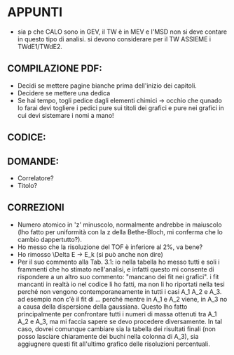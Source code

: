 # APPUNTI
- sia p che CALO sono in GEV, il TW è in MEV e l'MSD non si deve contare in questo tipo di analisi. si devono considerare per il TW ASSIEME i TWdE1/TWdE2.

## COMPILAZIONE PDF:

- Decidi se mettere pagine bianche prima dell'inizio dei capitoli.
- Decidere se mettere una dedica
- Se hai tempo, togli pedice dagli elementi chimici -> occhio che qunado lo farai devi togliere i pedici pure sui titoli dei grafici e pure nei grafici in cui devi sistemare i nomi a mano!

## CODICE:

## DOMANDE:
- Correlatore?
- Titolo?

## CORREZIONI

- Numero atomico in 'z' minuscolo, normalmente andrebbe in maiuscolo (lho fatto per uniformità con la z della Bethe-Bloch, mi conferma che lo cambio dappertutto?).
- Ho messo che la risoluzione del TOF è inferiore al 2%, va bene?
- Ho rimosso \Delta E -> E_k (si può anche non dire)
- Per il suo commento alla Tab. 3.1: io nella tabella ho messo tutti e soli i frammenti che ho stimato nell'analisi, e infatti questo mi consente di rispondere a un altro suo commento: "mancano dei fit nei grafici". i fit mancanti in realtà io nel codice li ho fatti, ma non li ho riportati nella tesi perché non vengono contemporaneamente in tutti i casi A_1 A_2 e A_3. ad esempio non c'è il fit di ... perché mentre in A_1 e A_2 viene, in A_3 no a causa della dispersione della gaussiana. Questo lho fatto principalmente per confrontare tutti i numeri di massa ottenuti tra A_1 A_2 e A_3, ma mi faccia sapere se devo procedere diversamente. In tal caso, dovrei comunque cambiare sia la tabella dei risultati finali (non posso lasciare chiaramente dei buchi nella colonna di A_3), sia aggiugnere questi fit all'ultimo grafico delle risoluzioni percentuali.